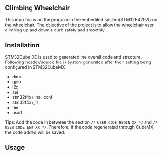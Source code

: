## Climbing Wheelchair

This repo focus on the program  in the embedded system(STM32F429VI) on the wheelchair.
The objective of the project is to allow the wheelchair user climbing up and down a curb safely and smoothly.

## Installation
STM32CubeIDE is used to generated the overall code and structure.
Following header/source file is system generated after their setting being configured in STM32CubeMX.
- dma
- gpio
- i2c
- spi
- stm32f4xx_hal_conf
- stm32f4xx_it
- tim
- usart

Tips: Add the code in between the section `/* USER CODE BEGIN XX */` and `/* USER CODE END XX */`. Therefore, if the code regenerated through CubeMX, the code added will be saved.

## Usage


